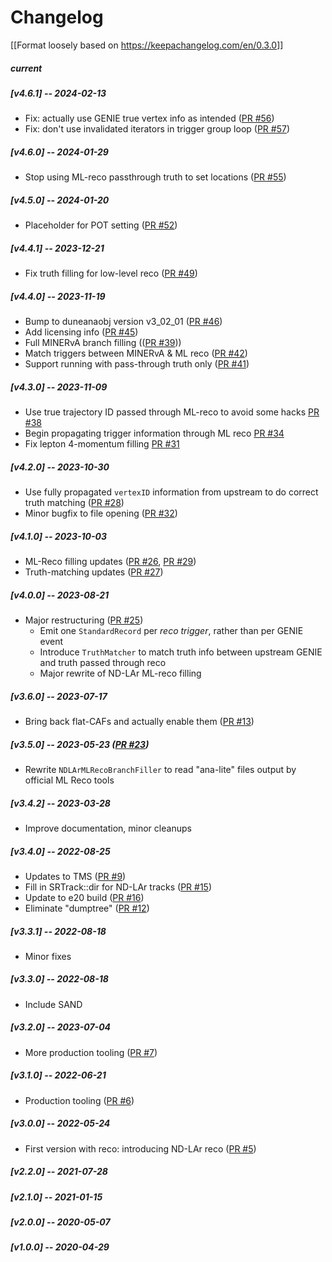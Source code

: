 # Changelog
[[Format loosely based on <https://keepachangelog.com/en/0.3.0>]]

##### current

##### [v4.6.1] -- 2024-02-13
* Fix: actually use GENIE true vertex info as intended ([PR #56](https://github.com/DUNE/ND_CAFMaker/pull/56))
* Fix: don't use invalidated iterators in trigger group loop ([PR #57](https://github.com/DUNE/ND_CAFMaker/pull/57))

##### [v4.6.0] -- 2024-01-29
* Stop using ML-reco passthrough truth to set locations ([PR #55](https://github.com/DUNE/ND_CAFMaker/pull/55))

##### [v4.5.0] -- 2024-01-20
* Placeholder for POT setting ([PR #52](https://github.com/DUNE/ND_CAFMaker/pull/52))

##### [v4.4.1] -- 2023-12-21
* Fix truth filling for low-level reco ([PR #49](https://github.com/DUNE/ND_CAFMaker/pull/49))

##### [v4.4.0] -- 2023-11-19
* Bump to duneanaobj version v3_02_01 ([PR #46](https://github.com/DUNE/ND_CAFMaker/pull/46))
* Add licensing info ([PR #45](https://github.com/DUNE/ND_CAFMaker/pull/45))
* Full MINERvA branch filling (([PR #39](https://github.com/DUNE/ND_CAFMaker/pull/39)))
* Match triggers between MINERvA & ML reco ([PR #42](https://github.com/DUNE/ND_CAFMaker/pull/42))
* Support running with pass-through truth only ([PR #41](https://github.com/DUNE/ND_CAFMaker/pull/41))

##### [v4.3.0] -- 2023-11-09
* Use true trajectory ID passed through ML-reco to avoid some hacks [PR #38](https://github.com/DUNE/ND_CAFMaker/pull/38)
* Begin propagating trigger information through ML reco [PR #34](https://github.com/DUNE/ND_CAFMaker/pull/34)
* Fix lepton 4-momentum filling [PR #31](https://github.com/DUNE/ND_CAFMaker/pull/31)

##### [v4.2.0] -- 2023-10-30
* Use fully propagated `vertexID` information from upstream to do correct truth matching
  ([PR #28](https://github.com/DUNE/ND_CAFMaker/pull/28))
* Minor bugfix to file opening ([PR #32](https://github.com/DUNE/ND_CAFMaker/pull/32))

##### [v4.1.0] -- 2023-10-03
* ML-Reco filling updates ([PR #26](https://github.com/DUNE/ND_CAFMaker/pull/26), [PR #29](https://github.com/DUNE/ND_CAFMaker/pull/29))
* Truth-matching updates ([PR #27](https://github.com/DUNE/ND_CAFMaker/pull/27))

##### [v4.0.0] -- 2023-08-21
* Major restructuring ([PR #25](https://github.com/DUNE/ND_CAFMaker/pull/25))
  * Emit one `StandardRecord` per _reco trigger_, rather than per GENIE event
  * Introduce `TruthMatcher` to match truth info between upstream GENIE and truth passed through reco
  * Major rewrite of ND-LAr ML-reco filling

##### [v3.6.0] -- 2023-07-17
* Bring back flat-CAFs and actually enable them ([PR #13](https://github.com/DUNE/ND_CAFMaker/pull/13))

##### [v3.5.0] -- 2023-05-23  ([PR #23](https://github.com/DUNE/ND_CAFMaker/pull/23))
* Rewrite `NDLArMLRecoBranchFiller` to read "ana-lite" files output by official ML Reco tools 

##### [v3.4.2] -- 2023-03-28
* Improve documentation, minor cleanups

##### [v3.4.0] -- 2022-08-25
* Updates to TMS ([PR #9](https://github.com/DUNE/ND_CAFMaker/pull/9))
* Fill in SRTrack::dir for ND-LAr tracks ([PR #15](https://github.com/DUNE/ND_CAFMaker/pull/15))
* Update to e20 build ([PR #16](https://github.com/DUNE/ND_CAFMaker/pull/16))
* Eliminate "dumptree" ([PR #12](https://github.com/DUNE/ND_CAFMaker/pull/12))

##### [v3.3.1] -- 2022-08-18
* Minor fixes

##### [v3.3.0] -- 2022-08-18
* Include SAND

##### [v3.2.0] -- 2023-07-04
* More production tooling  ([PR #7](https://github.com/DUNE/ND_CAFMaker/pull/7))

##### [v3.1.0] -- 2022-06-21
* Production tooling ([PR #6](https://github.com/DUNE/ND_CAFMaker/pull/6))

##### [v3.0.0] -- 2022-05-24
* First version with reco: introducing ND-LAr reco ([PR #5](https://github.com/DUNE/ND_CAFMaker/pull/5))

##### [v2.2.0] -- 2021-07-28

##### [v2.1.0] -- 2021-01-15

##### [v2.0.0] -- 2020-05-07

##### [v1.0.0] -- 2020-04-29